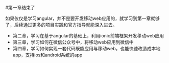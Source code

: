 #第一章结束了

如果仅仅是学习angular，并不是要开发移动web应用的，就学习到第一章就够了，后续通过更多的项目实践和官方指导就能深入进去。

* 第二章，学习在基于angular的基础上，利用ionic前端框架开发移动web应用
* 第三章，学习如何在微信公众号中，将移动web应用到微信中
* 第四章，学习如何实现一套代码既能应用与移动web，也能快速改造成本地app，支持ios和android系统的app

